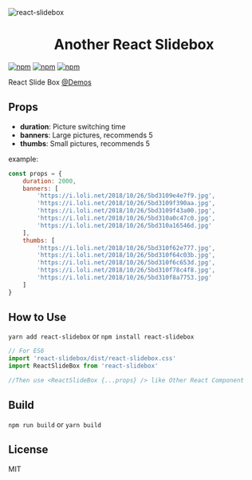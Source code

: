 ![react-slidebox](https://i.loli.net/2018/10/27/5bd3e28460956.gif)
<h1 align="center">Another React Slidebox</h1>

[![npm](https://img.shields.io/npm/v/react-slidebox.svg?style=flat-square)](https://www.npmjs.com/package/react-slidebox)
[![npm](https://img.shields.io/npm/l/react-slidebox.svg?style=flat-square)](https://github.com/anapopo/react-slidebox/blob/master/LICENSE)
[![npm](https://img.shields.io/npm/dt/react-slidebox.svg?style=flat-square)](https://www.npmjs.com/package/react-slidebox)

React Slide Box [@Demos](https://anapopo.github.io/react-slidebox/)

## Props
+ **duration**: Picture switching time
+ **banners**: Large pictures, recommends 5
+ **thumbs**: Small pictures, recommends 5

example: 
```javascript
const props = {
    duration: 2000,
    banners: [
        'https://i.loli.net/2018/10/26/5bd3109e4e7f9.jpg',
        'https://i.loli.net/2018/10/26/5bd3109f390aa.jpg',
        'https://i.loli.net/2018/10/26/5bd3109f43a00.jpg',
        'https://i.loli.net/2018/10/26/5bd310a0c47c0.jpg',
        'https://i.loli.net/2018/10/26/5bd310a16546d.jpg'
    ],
    thumbs: [
        'https://i.loli.net/2018/10/26/5bd310f62e777.jpg',
        'https://i.loli.net/2018/10/26/5bd310f64c03b.jpg',
        'https://i.loli.net/2018/10/26/5bd310f6c653d.jpg',
        'https://i.loli.net/2018/10/26/5bd310f78c4f8.jpg',
        'https://i.loli.net/2018/10/26/5bd310f8a7753.jpg'
    ]
}
```

## How to Use
`yarn add react-slidebox` or `npm install react-slidebox`

```javascript
// For ES6
import 'react-slidebox/dist/react-slidebox.css'
import ReactSlideBox from 'react-slidebox'

//Then use <ReactSlideBox {...props} /> like Other React Component
```

## Build
`npm run build` or `yarn build`

## License
MIT

